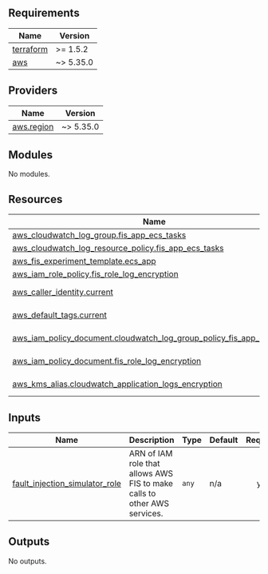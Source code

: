 <!-- BEGIN_TF_DOCS -->
## Requirements

| Name | Version |
|------|---------|
| <a name="requirement_terraform"></a> [terraform](#requirement\_terraform) | >= 1.5.2 |
| <a name="requirement_aws"></a> [aws](#requirement\_aws) | ~> 5.35.0 |

## Providers

| Name | Version |
|------|---------|
| <a name="provider_aws.region"></a> [aws.region](#provider\_aws.region) | ~> 5.35.0 |

## Modules

No modules.

## Resources

| Name | Type |
|------|------|
| [aws_cloudwatch_log_group.fis_app_ecs_tasks](https://registry.terraform.io/providers/hashicorp/aws/latest/docs/resources/cloudwatch_log_group) | resource |
| [aws_cloudwatch_log_resource_policy.fis_app_ecs_tasks](https://registry.terraform.io/providers/hashicorp/aws/latest/docs/resources/cloudwatch_log_resource_policy) | resource |
| [aws_fis_experiment_template.ecs_app](https://registry.terraform.io/providers/hashicorp/aws/latest/docs/resources/fis_experiment_template) | resource |
| [aws_iam_role_policy.fis_role_log_encryption](https://registry.terraform.io/providers/hashicorp/aws/latest/docs/resources/iam_role_policy) | resource |
| [aws_caller_identity.current](https://registry.terraform.io/providers/hashicorp/aws/latest/docs/data-sources/caller_identity) | data source |
| [aws_default_tags.current](https://registry.terraform.io/providers/hashicorp/aws/latest/docs/data-sources/default_tags) | data source |
| [aws_iam_policy_document.cloudwatch_log_group_policy_fis_app_ecs_tasks](https://registry.terraform.io/providers/hashicorp/aws/latest/docs/data-sources/iam_policy_document) | data source |
| [aws_iam_policy_document.fis_role_log_encryption](https://registry.terraform.io/providers/hashicorp/aws/latest/docs/data-sources/iam_policy_document) | data source |
| [aws_kms_alias.cloudwatch_application_logs_encryption](https://registry.terraform.io/providers/hashicorp/aws/latest/docs/data-sources/kms_alias) | data source |

## Inputs

| Name | Description | Type | Default | Required |
|------|-------------|------|---------|:--------:|
| <a name="input_fault_injection_simulator_role"></a> [fault\_injection\_simulator\_role](#input\_fault\_injection\_simulator\_role) | ARN of IAM role that allows AWS FIS to make calls to other AWS services. | `any` | n/a | yes |

## Outputs

No outputs.
<!-- END_TF_DOCS -->
